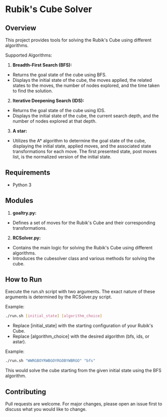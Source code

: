 # Rubik's Cube Solver

## Overview
This project provides tools for solving the Rubik's Cube using different algorithms.

Supported Algorithms:
1. __Breadth-First Search (BFS):__
* Returns the goal state of the cube using BFS.
* Displays the initial state of the cube, the moves applied, the related states to the moves, the number of nodes explored, and the time taken to find the solution.

2. __Iterative Deepening Search (IDS):__
* Returns the goal state of the cube using IDS.
* Displays the initial state of the cube, the current search depth, and the number of nodes explored at that depth.

3. __A star:__
* Utilizes the A* algorithm to determine the goal state of the cube, displaying the initial state, applied moves, and the associated state transformations for each move. The first presented state, post moves list, is the normalized version of the initial state.

## Requirements

* Python 3

## Modules

1. __goaltry.py:__
* Defines a set of moves for the Rubik's Cube and their corresponding transformations.

2. __RCSolver.py:__
* Contains the main logic for solving the Rubik's Cube using different algorithms.
* Introduces the cubesolver class and various methods for solving the cube.

## How to Run
Execute the run.sh script with two arguments. The exact nature of these arguments is determined by the RCSolver.py script.


Example:
```bash
./run.sh [initial_state] [algorithm_choice]
```
* Replace [initial_state] with the starting configuration of your Rubik's Cube.
* Replace [algorithm_choice] with the desired algorithm (bfs, ids, or astar).

Example:
```bash
./run.sh "WWRGBOYRWBGOYRGOBYWBRGO" "bfs"
```

This would solve the cube starting from the given initial state using the BFS algorithm.

## Contributing

Pull requests are welcome. For major changes, please open an issue first
to discuss what you would like to change.
